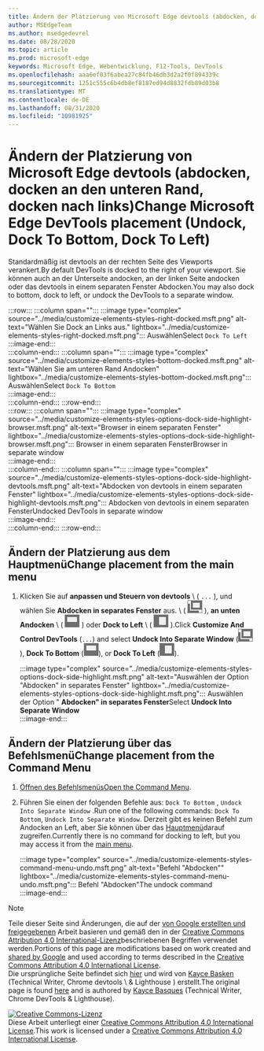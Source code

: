 ```yaml
---
title: Ändern der Platzierung von Microsoft Edge devtools (abdocken, docken an den unteren Rand, docken nach links)
author: MSEdgeTeam
ms.author: msedgedevrel
ms.date: 08/28/2020
ms.topic: article
ms.prod: microsoft-edge
keywords: Microsoft Edge, Webentwicklung, F12-Tools, DevTools
ms.openlocfilehash: aaa6ef03f6abea27c84fb46db3d2a2f0f894339c
ms.sourcegitcommit: 1251c555c6b4db8ef8187ed94d8832fdb89d03b8
ms.translationtype: MT
ms.contentlocale: de-DE
ms.lasthandoff: 08/31/2020
ms.locfileid: "10981925"
---
```

<!-- Copyright Kayce Basques 

   Licensed under the Apache License, Version 2.0 (the "License");
   you may not use this file except in compliance with the License.
   You may obtain a copy of the License at

       https://www.apache.org/licenses/LICENSE-2.0

   Unless required by applicable law or agreed to in writing, software
   distributed under the License is distributed on an "AS IS" BASIS,
   WITHOUT WARRANTIES OR CONDITIONS OF ANY KIND, either express or implied.
   See the License for the specific language governing permissions and
   limitations under the License.  -->





# <span data-ttu-id="12a32-103">Ändern der Platzierung von Microsoft Edge devtools (abdocken, docken an den unteren Rand, docken nach links)</span><span class="sxs-lookup"><span data-stu-id="12a32-103">Change Microsoft Edge DevTools placement (Undock, Dock To Bottom, Dock To Left)</span></span>   



<span data-ttu-id="12a32-104">Standardmäßig ist devtools an der rechten Seite des Viewports verankert.</span><span class="sxs-lookup"><span data-stu-id="12a32-104">By default DevTools is docked to the right of your viewport.</span></span>  <span data-ttu-id="12a32-105">Sie können auch an der Unterseite andocken, an der linken Seite andocken oder das devtools in einem separaten Fenster Abdocken.</span><span class="sxs-lookup"><span data-stu-id="12a32-105">You may also dock to bottom, dock to left, or undock the DevTools to a separate window.</span></span>  

:::row:::
   :::column span="":::
      :::image type="complex" source="../media/customize-elements-styles-right-docked.msft.png" alt-text="Wählen Sie Dock an Links aus." lightbox="../media/customize-elements-styles-right-docked.msft.png":::
         <span data-ttu-id="12a32-107">Auswählen</span><span class="sxs-lookup"><span data-stu-id="12a32-107">Select</span></span> `Dock To Left`  
      :::image-end:::  
   :::column-end:::
   :::column span="":::
      :::image type="complex" source="../media/customize-elements-styles-bottom-docked.msft.png" alt-text="Wählen Sie am unteren Rand Andocken" lightbox="../media/customize-elements-styles-bottom-docked.msft.png":::
         <span data-ttu-id="12a32-109">Auswählen</span><span class="sxs-lookup"><span data-stu-id="12a32-109">Select</span></span> `Dock To Bottom`  
      :::image-end:::  
   :::column-end:::
:::row-end:::  
:::row:::
   :::column span="":::
      :::image type="complex" source="../media/customize-elements-styles-options-dock-side-highlight-browser.msft.png" alt-text="Browser in einem separaten Fenster" lightbox="../media/customize-elements-styles-options-dock-side-highlight-browser.msft.png":::
         <span data-ttu-id="12a32-111">Browser in einem separaten Fenster</span><span class="sxs-lookup"><span data-stu-id="12a32-111">Browser in separate window</span></span>  
      :::image-end:::  
   :::column-end:::
   :::column span="":::
      :::image type="complex" source="../media/customize-elements-styles-options-dock-side-highlight-devtools.msft.png" alt-text="Abdocken von devtools in einem separaten Fenster" lightbox="../media/customize-elements-styles-options-dock-side-highlight-devtools.msft.png":::
         <span data-ttu-id="12a32-113">Abdocken von devtools in einem separaten Fenster</span><span class="sxs-lookup"><span data-stu-id="12a32-113">Undocked DevTools in separate window</span></span>  
      :::image-end:::  
   :::column-end:::
:::row-end:::  

## <span data-ttu-id="12a32-114">Ändern der Platzierung aus dem Hauptmenü</span><span class="sxs-lookup"><span data-stu-id="12a32-114">Change placement from the main menu</span></span>   

1.  <span data-ttu-id="12a32-115">Klicken Sie auf **anpassen und Steuern von devtools** \ ( `...` \), und wählen Sie **Abdocken in separates Fenster** aus. \ ( ![ Abdocken ][ImageUndockIcon] \), **an unten Andocken** \ ( ![ Dock to Bottom ][ImageBottomIcon] \) oder **Dock to Left** \ ( ![ Dock to Left \ ][ImageLeftIcon] ).</span><span class="sxs-lookup"><span data-stu-id="12a32-115">Click **Customize And Control DevTools** \(`...`\) and select **Undock Into Separate Window** \(![Undock][ImageUndockIcon]\), **Dock To Bottom** \(![Dock To Bottom][ImageBottomIcon]\), or **Dock To Left** \(![Dock To Left][ImageLeftIcon]\).</span></span>  
    
    :::image type="complex" source="../media/customize-elements-styles-options-dock-side-highlight.msft.png" alt-text="Auswählen der Option "Abdocken" in separates Fenster" lightbox="../media/customize-elements-styles-options-dock-side-highlight.msft.png":::
       <span data-ttu-id="12a32-117">Auswählen der Option " **Abdocken" in separates Fenster**</span><span class="sxs-lookup"><span data-stu-id="12a32-117">Select **Undock Into Separate Window**</span></span>  
    :::image-end:::  
    
## <span data-ttu-id="12a32-118">Ändern der Platzierung über das Befehlsmenü</span><span class="sxs-lookup"><span data-stu-id="12a32-118">Change placement from the Command Menu</span></span>   

1.  <span data-ttu-id="12a32-119">[Öffnen des Befehlsmenüs][DevtoolsCommandMenu]</span><span class="sxs-lookup"><span data-stu-id="12a32-119">[Open the Command Menu][DevtoolsCommandMenu].</span></span>  
1.  <span data-ttu-id="12a32-120">Führen Sie einen der folgenden Befehle aus: `Dock To Bottom` , `Undock Into Separate Window` .</span><span class="sxs-lookup"><span data-stu-id="12a32-120">Run one of the following commands: `Dock To Bottom`, `Undock Into Separate Window`.</span></span>  <span data-ttu-id="12a32-121">Derzeit gibt es keinen Befehl zum Andocken an Left, aber Sie können über das [Hauptmenü](#change-placement-from-the-main-menu)darauf zugreifen.</span><span class="sxs-lookup"><span data-stu-id="12a32-121">Currently there is no command for docking to left, but you may access it from the [main menu](#change-placement-from-the-main-menu).</span></span>  
    
    :::image type="complex" source="../media/customize-elements-styles-command-menu-undo.msft.png" alt-text="Befehl "Abdocken"" lightbox="../media/customize-elements-styles-command-menu-undo.msft.png":::
       <span data-ttu-id="12a32-123">Befehl "Abdocken"</span><span class="sxs-lookup"><span data-stu-id="12a32-123">The undock command</span></span>  
    :::image-end:::  
    
<!--  
 


-->  

<!-- image links -->  

[ImageUndockIcon]: ../media/undock-icon.msft.png  
[ImageBottomIcon]: ../media/bottom-icon.msft.png  
[ImageLeftIcon]: ../media/left-icon.msft.png  

<!-- links -->  

[DevtoolsCommandMenu]: ../command-menu/index.md "Ausführen von Befehlen mit dem Befehlsmenü von Microsoft Edge devtools | Microsoft docs"  

> [!NOTE]
> <span data-ttu-id="12a32-125">Teile dieser Seite sind Änderungen, die auf der [von Google erstellten und freigegebenen][GoogleSitePolicies] Arbeit basieren und gemäß den in der [Creative Commons Attribution 4,0 International-Lizenz][CCA4IL]beschriebenen Begriffen verwendet werden.</span><span class="sxs-lookup"><span data-stu-id="12a32-125">Portions of this page are modifications based on work created and [shared by Google][GoogleSitePolicies] and used according to terms described in the [Creative Commons Attribution 4.0 International License][CCA4IL].</span></span>  
> <span data-ttu-id="12a32-126">Die ursprüngliche Seite befindet sich [hier](https://developers.google.com/web/tools/chrome-devtools/customize/placement) und wird von [Kayce Basken][KayceBasques] (Technical Writer, Chrome devtools \ & Lighthouse \) erstellt.</span><span class="sxs-lookup"><span data-stu-id="12a32-126">The original page is found [here](https://developers.google.com/web/tools/chrome-devtools/customize/placement) and is authored by [Kayce Basques][KayceBasques] \(Technical Writer, Chrome DevTools \& Lighthouse\).</span></span>  

[![Creative Commons-Lizenz][CCby4Image]][CCA4IL]  
<span data-ttu-id="12a32-128">Diese Arbeit unterliegt einer [Creative Commons Attribution 4.0 International License][CCA4IL].</span><span class="sxs-lookup"><span data-stu-id="12a32-128">This work is licensed under a [Creative Commons Attribution 4.0 International License][CCA4IL].</span></span>  

[CCA4IL]: https://creativecommons.org/licenses/by/4.0  
[CCby4Image]: https://i.creativecommons.org/l/by/4.0/88x31.png  
[GoogleSitePolicies]: https://developers.google.com/terms/site-policies  
[KayceBasques]: https://developers.google.com/web/resources/contributors/kaycebasques  
